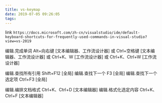 ```yaml
---
title: vs-keymap
date: 2019-07-05 09:26:05
tags:
---
```



link `https://docs.microsoft.com/zh-cn/visualstudio/ide/default-keyboard-shortcuts-for-frequently-used-commands-in-visual-studio?view=vs-2019`


编辑.完成单词	                   Alt+向右键 [文本编辑器、工作流设计器]
                                  或 Ctrl+空格键 [文本编辑器、工作流设计器]
                                  或 Ctrl+K、W [工作流设计器]
                                  或 Ctrl+K、Ctrl+W [工作流设计器]
            
编辑.查找所有引用	               Shift+F12 [全局]
编辑.查找下一个	                   F3 [全局]
编辑.查找下一个选定项	           Ctrl+F3 [全局]

编辑.编排文档格式	               Ctrl+K、Ctrl+D [文本编辑器]
编辑.格式化选定内容	                Ctrl+K、Ctrl+F [文本编辑器]